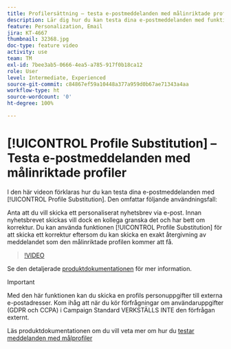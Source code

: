 ```yaml
---
title: Profilersättning – testa e-postmeddelanden med målinriktade profiler
description: Lär dig hur du kan testa dina e-postmeddelanden med funktionen profilersättning.
feature: Personalization, Email
jira: KT-4667
thumbnail: 32368.jpg
doc-type: feature video
activity: use
team: TM
exl-id: 7bee3ab5-0666-4ea5-a785-917f0b18ca12
role: User
level: Intermediate, Experienced
source-git-commit: c84867ef59a10448a377a959d0b67ae71343a4aa
workflow-type: ht
source-wordcount: '0'
ht-degree: 100%

---
```


# [!UICONTROL Profile Substitution] – Testa e-postmeddelanden med målinriktade profiler

I den här videon förklaras hur du kan testa dina e-postmeddelanden med [!UICONTROL Profile Substitution]. Den omfattar följande användningsfall:

Anta att du vill skicka ett personaliserat nyhetsbrev via e-post. Innan nyhetsbrevet skickas vill dock en kollega granska det och har bett om korrektur. Du kan använda funktionen [!UICONTROL Profile Substitution] för att skicka ett korrektur eftersom du kan skicka en exakt återgivning av meddelandet som den målinriktade profilen kommer att få.

>[!VIDEO](https://video.tv.adobe.com/v/32368?quality=12&learn=on)

Se den detaljerade [produktdokumentationen](https://experienceleague.adobe.com/docs/campaign-standard/using/testing-and-sending/preparing-and-testing-messages/testing-messages-using-target.html?lang=sv) för mer information.

>[!IMPORTANT]
>
>Med den här funktionen kan du skicka en profils personuppgifter till externa e-postadresser. Kom ihåg att när du kör förfrågningar om användaruppgifter (GDPR och CCPA) i Campaign Standard VERKSTÄLLS INTE den förfrågan externt.

Läs produktdokumentationen om du vill veta mer om hur du [testar meddelanden med målprofiler](https://experienceleague.adobe.com/docs/campaign-standard/using/testing-and-sending/preparing-and-testing-messages/testing-messages-using-target.html?lang=sv)
